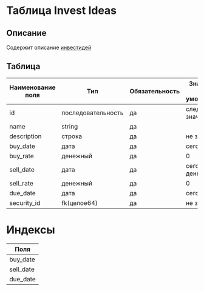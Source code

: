 # Таблица Invest Ideas

## Описание 

Содержит описание [инвестидей](../../domain/invest_idea.md)

## Таблица

| Наименование поля | Тип                | Обязательность | Значение по умолчанию |
|-------------------|--------------------|----------------|-----------------------|
| id                | последовательность | да             | следующее значение    |
| name              | string             | да             |                       |
| description       | строка             | да             | не задано             |
| buy_date          | дата               | да             | сегодня               |
| buy_rate          | денежный           | да             | 0                     |
| sell_date         | дата               | да             | сегодня + 1 день      |
| sell_rate         | денежный           | да             | 0                     |
| due_date          | дата               | да             | сегодня               |
| security_id       | fk(целое64)        | да             | не задано             |

# Индексы

| Поля      |
|-----------|
| buy_date  |
| sell_date |
| due_date  |
